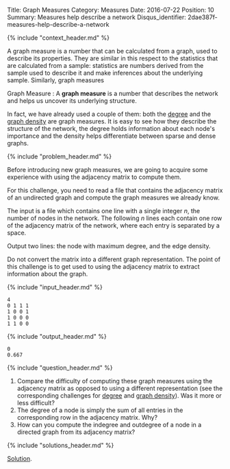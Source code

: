 Title: Graph Measures
Category: Measures
Date: 2016-07-22
Position: 10
Summary: Measures help describe a network
Disqus_identifier: 2dae387f-measures-help-describe-a-network

{% include "context_header.md" %}

A graph measure is a number that can be calculated from a graph, used to
describe its properties. They are similar in this respect to the statistics
that are calculated from a sample: statistics are numbers derived from the
sample used to describe it and make inferences about the underlying
sample. Similarly, graph measures

Graph Measure[](#graph-measure)
: A **graph measure** is a number that describes the network and helps us
uncover its underlying structure.

In fact, we have already used a couple of them: both the
[degree](http://erdosnet.work/nodes-and-edges.html) and the
[graph density](http://erdosnet.work/graph-density.html) are graph
measures. It is easy to see how they describe the structure of the network,
the degree holds information about each node's importance and the density
helps differentiate between sparse and dense graphs.

{% include "problem_header.md" %}

Before introducing new graph measures, we are going to acquire some
experience with using the adjacency matrix to compute them.

For this challenge, you need to read a file that contains the adjacency
matrix of an undirected graph and compute the graph measures we already
know.

The input is a file which contains one line with a single integer $n$, the
number of nodes in the network. The following $n$ lines each contain one
row of the adjacency matrix of the network, where each entry is separated
by a space.

Output two lines: the node with maximum degree, and the edge density.

Do not convert the matrix into a different graph representation. The point
of this challenge is to get used to using the adjacency matrix to extract
information about the graph.


{% include "input_header.md" %}

```
4
0 1 1 1
1 0 0 1
1 0 0 0
1 1 0 0
```

{% include "output_header.md" %}

```
0
0.667
```


{% include "question_header.md" %}

1. Compare the difficulty of computing these graph measures using the
   adjacency matrix as opposed to using a different representation (see the
   corresponding challenges for
   [degree](http://erdosnet.work/nodes-and-edges.html) and
   [graph density](http://erdosnet.work/graph-density.html)). Was it more
   or less difficult?
2. The degree of a node is simply the sum of all entries in the
   corresponding row in the adjacency matrix. Why?
3. How can you compute the indegree and outdegree of a node in a directed
   graph from its adjacency matrix?

{% include "solutions_header.md" %}

[Solution](https://github.com/leotrs/erdos/blob/master/solutions/measures/measures.py).
